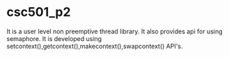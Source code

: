 # csc501_p2
It is a user level non preemptive thread library. It also provides api for using semaphore. It is developed using setcontext(),getcontext(),makecontext(),swapcontext() API's.  

